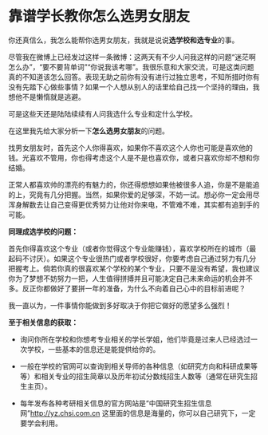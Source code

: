 # 靠谱学长教你怎么选男女朋友

你还真信么，我怎么能帮你选男女朋友，我就是说说**选学校和选专业**的事。

尽管我在微博上已经发过这样一条微博：这两天有不少人问我这样的问题“迷茫啊怎么办”，“要不要背单词”“你说我该考哪”。我很乐意和大家交流，可是这类问题真的不知道该怎么回答。表现无助之前你有没有进行过独立思考，不知所措时你有没有先踏下心做些事情？如果一个人想从别人的话里给自己找一个坚持的理由，我想他不是懒惰就是逃避。

可是这些天还是陆陆续续有人问我选什么专业和定什么学校。

在这里我先给大家分析一下**怎么选男女朋友**的问题。

找男女朋友时，首先这个人你得喜欢，如果你不喜欢这个人你也可能是喜欢他的钱。光喜欢不管用，你也得考虑这个人是不是也喜欢你，或者只喜欢你却不想和你结婚。

正常人都喜欢帅的漂亮的有魅力的，你还得想想如果他被很多人追，你是不是能追的上，究竟有几分把握。当然，如果你爱的足够深，不妨一试。想必你一定会用尽浑身解数去让自己变得更优秀努力让他对你来电，不管难不难，其实都有追到手的可能。

**同理成选学校的问题：**

首先你得喜欢这个专业（或者你觉得这个专业能赚钱），喜欢学校所在的城市（最起码不讨厌）。如果这个专业很热门或者学校很好，你要考虑自己通过努力有几分把握考上。倘若你真的很喜欢某个学校的某个专业，只要不是没有希望，我也建议你为了梦想不妨努力一把，人生值得拼搏并且可能决定自己未来命运的机会并不多。反正你都做好了要拼一年的准备，为什么不向着自己心中的目标前进呢？

我一直以为，一件事情你能做到多好取决于你把它做好的愿望多么强烈！

**至于相关信息的获取：**

- 询问你所在学校和你想考专业相关的学长学姐，他们毕竟是过来人已经选过一次学校，一些基本的信息还是能提供给你的。

- 一般在学校的官网可以查询到相关导师的各种信息（如研究方向和科研成果等等）和相关专业的招生简章以及历年初试分数线招生人数等（通常在研究生招生主页）。

- 每年发布各种考研相关信息的官方网站是“中国研究生招生信息网”http://yz.chsi.com.cn 这里面的信息是海量的，你可以自己研究下，一定要学会利用。